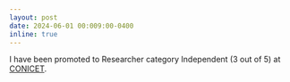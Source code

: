 ```yaml
---
layout: post
date: 2024-06-01 00:009:00-0400
inline: true
---
```


I have been promoted to Researcher category Independent (3 out of 5) at [CONICET](https://www.conicet.gov.ar). 